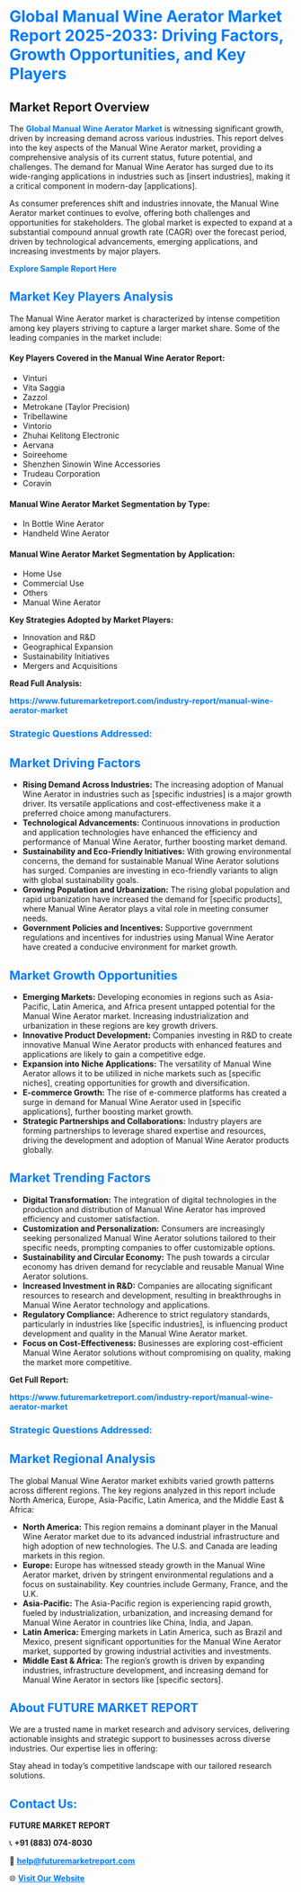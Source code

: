 <h1 style="color: #007BFF;">Global Manual Wine Aerator Market Report 2025-2033: Driving Factors, Growth Opportunities, and Key Players</h1>

<section id="overview">
<h2>Market Report Overview</h2>
<p>The <a href="https://www.futuremarketreport.com/industry-report/manual-wine-aerator-market" style="color: #007BFF; text-decoration: none;"><strong>Global Manual Wine Aerator Market</strong></a> is witnessing significant growth, driven by increasing demand across various industries. This report delves into the key aspects of the Manual Wine Aerator market, providing a comprehensive analysis of its current status, future potential, and challenges. The demand for Manual Wine Aerator has surged due to its wide-ranging applications in industries such as [insert industries], making it a critical component in modern-day [applications].</p>
<p>As consumer preferences shift and industries innovate, the Manual Wine Aerator market continues to evolve, offering both challenges and opportunities for stakeholders. The global market is expected to expand at a substantial compound annual growth rate (CAGR) over the forecast period, driven by technological advancements, emerging applications, and increasing investments by major players.</p>
</section>

<section id="overview">
<p><a href="https://www.futuremarketreport.com/request-sample/reportId=112563" style="color: #007BFF; text-decoration: none;"><strong>Explore Sample Report Here</strong></a></p>
</section>

<section id="key-players">
<h2 style="color: #007BFF;">Market Key Players Analysis</h2>
<p>The Manual Wine Aerator market is characterized by intense competition among key players striving to capture a larger market share. Some of the leading companies in the market include:</p>
<h4>Key Players Covered in the Manual Wine Aerator Report:</h4>
<ul><li>Vinturi</li><li>Vita Saggia</li><li>Zazzol</li><li>Metrokane (Taylor Precision)</li><li>Tribellawine</li><li>Vintorio</li><li>Zhuhai Kelitong Electronic</li><li>Aervana</li><li>Soireehome</li><li>Shenzhen Sinowin Wine Accessories</li><li>Trudeau Corporation</li><li>Coravin</li></ul>
<h4>Manual Wine Aerator Market Segmentation by Type:</h4>
<ul><li>In Bottle Wine Aerator</li><li>Handheld Wine Aerator</li></ul>

<h4>Manual Wine Aerator Market Segmentation by Application:</h4>
<ul><li>Home Use</li><li>Commercial Use</li><li>Others</li><li>Manual Wine Aerator</li></ul>
<p><strong>Key Strategies Adopted by Market Players:</strong></p>
<ul>
<li>Innovation and R&D</li>
<li>Geographical Expansion</li>
<li>Sustainability Initiatives</li>
<li>Mergers and Acquisitions</li>
</ul>
</section>

<section>
<p><strong>Read Full Analysis: </strong></p><a href="https://www.futuremarketreport.com/industry-report/manual-wine-aerator-market" style="color: #007BFF; text-decoration: none;"><strong>https://www.futuremarketreport.com/industry-report/manual-wine-aerator-market</strong></a>
<h3 style="color: #007BFF;">Strategic Questions Addressed:</h3>
</section>

<section id="driving-factors">
<h2 style="color: #007BFF;">Market Driving Factors</h2>
<ul>
<li><strong>Rising Demand Across Industries:</strong> The increasing adoption of Manual Wine Aerator in industries such as [specific industries] is a major growth driver. Its versatile applications and cost-effectiveness make it a preferred choice among manufacturers.</li>
<li><strong>Technological Advancements:</strong> Continuous innovations in production and application technologies have enhanced the efficiency and performance of Manual Wine Aerator, further boosting market demand.</li>
<li><strong>Sustainability and Eco-Friendly Initiatives:</strong> With growing environmental concerns, the demand for sustainable Manual Wine Aerator solutions has surged. Companies are investing in eco-friendly variants to align with global sustainability goals.</li>
<li><strong>Growing Population and Urbanization:</strong> The rising global population and rapid urbanization have increased the demand for [specific products], where Manual Wine Aerator plays a vital role in meeting consumer needs.</li>
<li><strong>Government Policies and Incentives:</strong> Supportive government regulations and incentives for industries using Manual Wine Aerator have created a conducive environment for market growth.</li>
</ul>
</section>

<section id="growth-opportunities">
<h2 style="color: #007BFF;">Market Growth Opportunities</h2>
<ul>
<li><strong>Emerging Markets:</strong> Developing economies in regions such as Asia-Pacific, Latin America, and Africa present untapped potential for the Manual Wine Aerator market. Increasing industrialization and urbanization in these regions are key growth drivers.</li>
<li><strong>Innovative Product Development:</strong> Companies investing in R&D to create innovative Manual Wine Aerator products with enhanced features and applications are likely to gain a competitive edge.</li>
<li><strong>Expansion into Niche Applications:</strong> The versatility of Manual Wine Aerator allows it to be utilized in niche markets such as [specific niches], creating opportunities for growth and diversification.</li>
<li><strong>E-commerce Growth:</strong> The rise of e-commerce platforms has created a surge in demand for Manual Wine Aerator used in [specific applications], further boosting market growth.</li>
<li><strong>Strategic Partnerships and Collaborations:</strong> Industry players are forming partnerships to leverage shared expertise and resources, driving the development and adoption of Manual Wine Aerator products globally.</li>
</ul>
</section>

<section id="trending-factors">
<h2 style="color: #007BFF;">Market Trending Factors</h2>
<ul>
<li><strong>Digital Transformation:</strong> The integration of digital technologies in the production and distribution of Manual Wine Aerator has improved efficiency and customer satisfaction.</li>
<li><strong>Customization and Personalization:</strong> Consumers are increasingly seeking personalized Manual Wine Aerator solutions tailored to their specific needs, prompting companies to offer customizable options.</li>
<li><strong>Sustainability and Circular Economy:</strong> The push towards a circular economy has driven demand for recyclable and reusable Manual Wine Aerator solutions.</li>
<li><strong>Increased Investment in R&D:</strong> Companies are allocating significant resources to research and development, resulting in breakthroughs in Manual Wine Aerator technology and applications.</li>
<li><strong>Regulatory Compliance:</strong> Adherence to strict regulatory standards, particularly in industries like [specific industries], is influencing product development and quality in the Manual Wine Aerator market.</li>
<li><strong>Focus on Cost-Effectiveness:</strong> Businesses are exploring cost-efficient Manual Wine Aerator solutions without compromising on quality, making the market more competitive.</li>
</ul>
</section>

<section>
<p><strong>Get Full Report: </strong></p><a href="https://www.futuremarketreport.com/industry-report/manual-wine-aerator-market" style="color: #007BFF; text-decoration: none;"><strong>https://www.futuremarketreport.com/industry-report/manual-wine-aerator-market</strong></a>
<h3 style="color: #007BFF;">Strategic Questions Addressed:</h3>
</section>


<section id="regional-analysis">
<h2 style="color: #007BFF;">Market Regional Analysis</h2>
<p>The global Manual Wine Aerator market exhibits varied growth patterns across different regions. The key regions analyzed in this report include North America, Europe, Asia-Pacific, Latin America, and the Middle East & Africa:</p>
<ul>
<li><strong>North America:</strong> This region remains a dominant player in the Manual Wine Aerator market due to its advanced industrial infrastructure and high adoption of new technologies. The U.S. and Canada are leading markets in this region.</li>
<li><strong>Europe:</strong> Europe has witnessed steady growth in the Manual Wine Aerator market, driven by stringent environmental regulations and a focus on sustainability. Key countries include Germany, France, and the U.K.</li>
<li><strong>Asia-Pacific:</strong> The Asia-Pacific region is experiencing rapid growth, fueled by industrialization, urbanization, and increasing demand for Manual Wine Aerator in countries like China, India, and Japan.</li>
<li><strong>Latin America:</strong> Emerging markets in Latin America, such as Brazil and Mexico, present significant opportunities for the Manual Wine Aerator market, supported by growing industrial activities and investments.</li>
<li><strong>Middle East & Africa:</strong> The region’s growth is driven by expanding industries, infrastructure development, and increasing demand for Manual Wine Aerator in sectors like [specific sectors].</li>
</ul>
</section>

<footer>
<h2 style="color: #007BFF;">About FUTURE MARKET REPORT</h2>
<p>We are a trusted name in market research and advisory services, delivering actionable insights and strategic support to businesses across diverse industries. Our expertise lies in offering:</p>

<p>Stay ahead in today’s competitive landscape with our tailored research solutions.</p>

<h2 style="color: #007BFF;">Contact Us:</h2>
<p><strong>FUTURE MARKET REPORT</strong></p>
<p>📞 <strong>+91 (883) 074-8030</strong></p>
<p>📧 <strong><a href="mailto:help@futuremarketreport.com" style="color: #007BFF;">help@futuremarketreport.com</a></strong></p>
<p>🌐 <strong><a href="https://www.futuremarketreport.com/" style="color: #007BFF;">Visit Our Website</a></strong></p>
</footer>